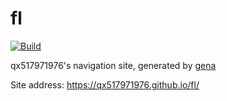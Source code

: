 # fl

[![Build](https://github.com/qx517971976/fl/actions/workflows/generate.yml/badge.svg)](https://github.com/qx517971976/fl/actions/workflows/generate.yml)

qx517971976's navigation site, generated by [gena](https://github.com/x1ah/gena)

Site address: https://qx517971976.github.io/fl/